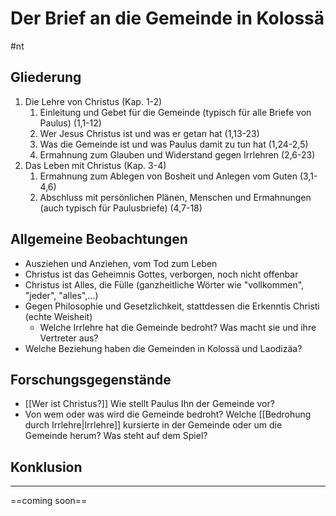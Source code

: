 # Der Brief an die Gemeinde in Kolossä

#nt

## Gliederung

1. Die Lehre von Christus (Kap. 1-2)
	1. Einleitung und Gebet für die Gemeinde (typisch für alle Briefe von Paulus) (1,1-12)
	2. Wer Jesus Christus ist und was er getan hat (1,13-23)
	3. Was die Gemeinde ist und was Paulus damit zu tun hat (1,24-2,5)
	4. Ermahnung zum Glauben und Widerstand gegen Irrlehren (2,6-23)
2. Das Leben mit Christus (Kap. 3-4)
	1. Ermahnung zum Ablegen von Bosheit und Anlegen vom Guten (3,1-4,6)
	2. Abschluss mit persönlichen Plänen, Menschen und Ermahnungen (auch typisch für Paulusbriefe) (4,7-18)

## Allgemeine Beobachtungen

- Ausziehen und Anziehen, vom Tod zum Leben
- Christus ist das Geheimnis Gottes, verborgen, noch nicht offenbar
- Christus ist Alles, die Fülle (ganzheitliche Wörter wie "vollkommen", "jeder", "alles",...)
- Gegen Philosophie und Gesetzlichkeit, stattdessen die Erkenntis Christi (echte Weisheit)
	- Welche Irrlehre hat die Gemeinde bedroht? Was macht sie und ihre Vertreter aus?
- Welche Beziehung haben die Gemeinden in Kolossä und Laodizäa?

## Forschungsgegenstände

- [[Wer ist Christus?]] Wie stellt Paulus Ihn der Gemeinde vor?
- Von wem oder was wird die Gemeinde bedroht? Welche [[Bedrohung durch Irrlehre|Irrlehre]] kursierte in der Gemeinde oder um die Gemeinde herum? Was steht auf dem Spiel?

## Konklusion
---
==coming soon==

